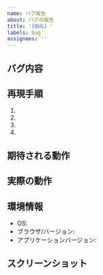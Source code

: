 ```yaml
---
name: バグ報告
about: バグの報告
title: '[BUG] '
labels: bug
assignees: ''
---
```


## バグ内容

<!-- バグの内容を簡潔に説明してください -->

## 再現手順

<!-- バグを再現する手順を記載してください -->
1. 
2. 
3. 
4. 

## 期待される動作

<!-- 正常な場合に期待される動作を記載してください -->

## 実際の動作

<!-- 実際に発生した動作を記載してください -->

## 環境情報

<!-- バグが発生した環境情報を記載してください -->
- OS: 
- ブラウザ/バージョン: 
- アプリケーションバージョン: 

## スクリーンショット

<!-- 可能であれば、問題を説明するスクリーンショットを添付してください -->